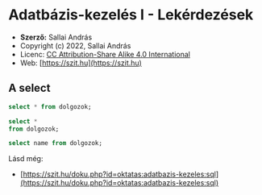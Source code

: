 # Adatbázis-kezelés I - Lekérdezések

* **Szerző:** Sallai András
* Copyright (c) 2022, Sallai András
* Licenc: [CC Attribution-Share Alike 4.0 International](https://creativecommons.org/licenses/by-sa/4.0/)
* Web: [https://szit.hu](https://szit.hu)

## A select

```sql
select * from dolgozok;
```

```sql
select * 
from dolgozok;
```

```sql
select name from dolgozok;
```

Lásd még:

* [https://szit.hu/doku.php?id=oktatas:adatbazis-kezeles:sql](https://szit.hu/doku.php?id=oktatas:adatbazis-kezeles:sql)
